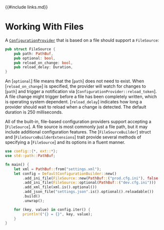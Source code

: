 {{#include links.md}}

# Working With Files

A [`ConfigurationProvider`](abstractions.md#configuration-provider) that is based on a file should support a `FileSource`:

```rust
pub struct FileSource {
    pub path: PathBuf,
    pub optional: bool,
    pub reload_on_change: bool,
    pub reload_delay: Duration,
}
```

An [`optional`] file means that the [`path`] does not need to exist. When [`reload_on_change`] is specified, the provider will watch for changes to [`path`] and trigger a notification via [`ConfigurationProvider::reload_token`]. A file change might trigger before a file has been completely written, which is operating system dependent. [`reload_delay`] indicates how long a provider should wait to reload when a change is detected. The default duration is 250 milliseconds.

All of the built-in, file-based configuration providers support accepting a [`FileSource`]. A file source is most commonly just a file path, but it may include additional configuration features. The [`FileSourceBuilder`] struct and [`FileSourceBuilderExtensions`] trait provide several methods of specifying a [`FileSource`] and its options in a fluent manner.

```rust
use config::{*, ext::*};
use std::path::PathBuf;

fn main() {
    let xml = PathBuf::from("settings.xml");
    let config = DefaultConfigurationBuilder::new()
        .add_ini_file(FileSource::new(PathBuf::("prod.cfg.ini"), false, false, None))
        .add_ini_file(FileSource::optional(PathBuf::("dev.cfg.ini")))
        .add_xml_file(xml.is().optional())
        .add_json_file("settings.json".is().optional().reloadable())
        .build()
        .unwrap();

    for (key, value) in config.iter() {
        println!("{} = {}", key, value);
    }
}
```